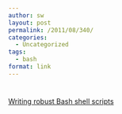 ```yaml
---
author: sw
layout: post
permalink: /2011/08/340/
categories:
  - Uncategorized
tags:
  - bash
format: link
---
```

# 

[Writing robust Bash shell scripts][1]

 [1]: http://www.davidpashley.com/articles/writing-robust-shell-scripts.html